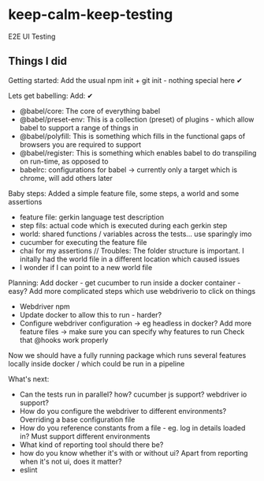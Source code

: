 # keep-calm-keep-testing
E2E UI Testing


## Things I did
Getting started: Add the usual npm init + git init - nothing special here ✔

Lets get babelling: Add: ✔
- @babel/core: The core of everything babel
- @babel/preset-env: This is a collection (preset) of plugins - which allow babel to support a range of things in
- @babel/polyfill: This is something which fills in the functional gaps of browsers you are required to support
- @babel/register: This is something which enables babel to do transpiling on run-time, as opposed to 
- babelrc: configurations for babel -> currently only a target which is chrome, will add others later

Baby steps: Added a simple feature file, some steps, a world and some assertions
- feature file: gerkin language test description
- step fils: actual code which is executed during each gerkin step
- world: shared functions / variables across the tests... use sparingly imo
- cucumber for executing the feature file
- chai for my assertions
// Troubles: The folder structure is important. I initally had the world file in a different location which caused issues
- I wonder if I can point to a new world file


Planning:
Add docker - get cucumber to run inside a docker container - easy?
Add more complicated steps which use webdriverio to click on things
- Webdriver npm
- Update docker to allow this to run - harder?
- Configure webdriver configuration -> eg headless in docker?
Add more feature files -> make sure you can specify why features to run
Check that @hooks work properly

Now we should have a fully running package which runs several features locally inside docker / which could be run in a pipeline

What's next:
- Can the tests run in parallel? how? cucumber js support? webdriver io support?
- How do you configure the webdriver to different environments? Overriding a base configuration file
- How do you reference constants from a file - eg. log in details loaded in? Must support different environments
- What kind of reporting tool should there be?
- how do you know whether it's with or without ui? Apart from reporting when it's not ui, does it matter?
- eslint
